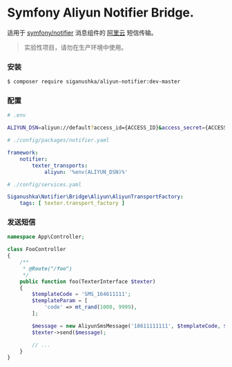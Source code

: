 # Symfony Aliyun Notifier Bridge.

适用于 [symfony/notifier](https://symfony.com/doc/current/notifier.html) 消息组件的 [阿里云](https://help.aliyun.com/document_detail/101414.html) 短信传输。

> 实验性项目，请勿在生产环境中使用。

### 安装

```bash
$ composer require siganushka/aliyun-notifier:dev-master
```

### 配置

```bash
# .env

ALIYUN_DSN=aliyun://default?access_id={ACCESS_ID}&access_secret={ACCESS_SECRET}&sign_name={SIGN_NAME}
```

```yaml
# ./config/packages/notifier.yaml

framework:
    notifier:
        texter_transports:
            aliyun: '%env(ALIYUN_DSN)%'
```

```yaml
# ./config/services.yaml

Siganushka\Notifier\Bridge\Aliyun\AliyunTransportFactory:
    tags: [ texter.transport_factory ]
```

### 发送短信

```php
namespace App\Controller;

class FooController
{
    /**
     * @Route("/foo")
     */
    public function foo(TexterInterface $texter)
    {
        $templateCode = 'SMS_164611111';
        $templateParam = [
            'code' => mt_rand(1000, 9999),
        ];

        $message = new AliyunSmsMessage('18611111111', $templateCode, $templateParam);
        $texter->send($message);

        // ...
    }
}
```

